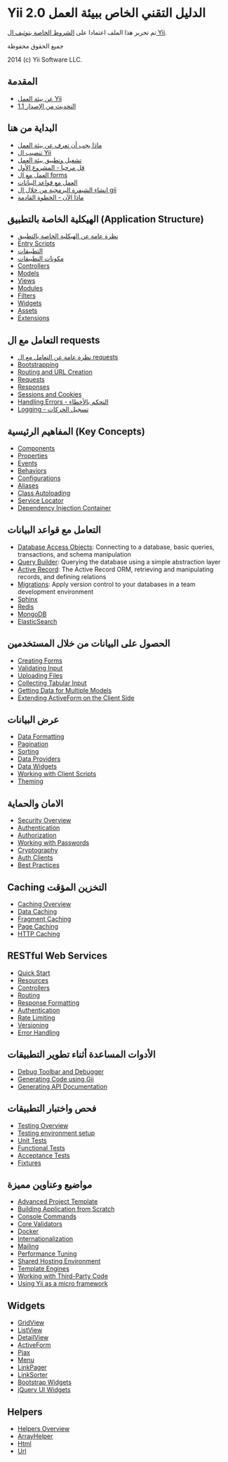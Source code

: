  Yii 2.0 الدليل التقني الخاص ببيئة العمل
===============================

تم تحرير هذا الملف اعتمادا على [الشروط الخاصة بتوثيف ال Yii](http://www.yiiframework.com/doc/terms/).

جميع الحقوق محفوظة

2014 (c) Yii Software LLC.


المقدمة
------------

* [عن بيئة العمل Yii](intro-yii.md)
* [التحديث من الإصدار 1.1](../guide/intro-upgrade-from-v1.md)


البداية من هنا
---------------

* [ماذا يجب أن تعرف عن بيئة العمل](start-prerequisites.md)
* [تنصيب ال Yii](start-installation.md)
* [تشغيل وتطبيق بيئة العمل](start-workflow.md)
* [قل مرحبا - المشروع الأول](start-hello.md)
* [العمل مع ال forms](start-forms.md)
* [العمل مع قواعد البيانات](start-databases.md)
* [إنشاء الشيفرة البرمجية من خلال ال gii](start-gii.md)
* [ماذا الآن - الخطوة القادمة](start-looking-ahead.md)


الهيكلية الخاصة بالتطبيق (Application Structure)
---------------------

* [نظرة عامة عن الهيكلية الخاصة بالتطبيق](structure-overview.md)
* [Entry Scripts](structure-entry-scripts.md)
* [التطبيقات](structure-applications.md)
* [مكونات التطبيقات](structure-application-components.md)
* [Controllers](structure-controllers.md)
* [Models](structure-models.md)
* [Views](structure-views.md)
* [Modules](structure-modules.md)
* [Filters](structure-filters.md)
* [Widgets](structure-widgets.md)
* [Assets](structure-assets.md)
* [Extensions](structure-extensions.md)


التعامل مع ال requests
-----------------

* [نظرة عامة عن التعامل مع ال requests](runtime-overview.md)
* [Bootstrapping](runtime-bootstrapping.md)
* [Routing and URL Creation](runtime-routing.md)
* [Requests](runtime-requests.md)
* [Responses](runtime-responses.md)
* [Sessions and Cookies](runtime-sessions-cookies.md)
* [Handling Errors - التحكم بالأخطاء](runtime-handling-errors.md)
* [Logging - تسجيل الحركات](runtime-logging.md)


المفاهيم الرئيسية (Key Concepts)
------------

* [Components](concept-components.md)
* [Properties](concept-properties.md)
* [Events](concept-events.md)
* [Behaviors](concept-behaviors.md)
* [Configurations](concept-configurations.md)
* [Aliases](concept-aliases.md)
* [Class Autoloading](concept-autoloading.md)
* [Service Locator](concept-service-locator.md)
* [Dependency Injection Container](concept-di-container.md)


التعامل مع قواعد البيانات
----------------------

* [Database Access Objects](db-dao.md): Connecting to a database, basic queries, transactions, and schema manipulation
* [Query Builder](db-query-builder.md): Querying the database using a simple abstraction layer
* [Active Record](db-active-record.md): The Active Record ORM, retrieving and manipulating records, and defining relations
* [Migrations](db-migrations.md): Apply version control to your databases in a team development environment
* [Sphinx](https://www.yiiframework.com/extension/yiisoft/yii2-sphinx/doc/guide)
* [Redis](https://www.yiiframework.com/extension/yiisoft/yii2-redis/doc/guide)
* [MongoDB](https://www.yiiframework.com/extension/yiisoft/yii2-mongodb/doc/guide)
* [ElasticSearch](https://www.yiiframework.com/extension/yiisoft/yii2-elasticsearch/doc/guide)


الحصول على البيانات من خلال المستخدمين
-----------------------

* [Creating Forms](input-forms.md)
* [Validating Input](input-validation.md)
* [Uploading Files](input-file-upload.md)
* [Collecting Tabular Input](input-tabular-input.md)
* [Getting Data for Multiple Models](input-multiple-models.md)
* [Extending ActiveForm on the Client Side](input-form-javascript.md)


عرض البيانات
---------------

* [Data Formatting](output-formatting.md)
* [Pagination](output-pagination.md)
* [Sorting](output-sorting.md)
* [Data Providers](output-data-providers.md)
* [Data Widgets](output-data-widgets.md)
* [Working with Client Scripts](output-client-scripts.md)
* [Theming](output-theming.md)


الامان والحماية
--------

* [Security Overview](security-overview.md)
* [Authentication](security-authentication.md)
* [Authorization](security-authorization.md)
* [Working with Passwords](security-passwords.md)
* [Cryptography](security-cryptography.md)
* [Auth Clients](https://www.yiiframework.com/extension/yiisoft/yii2-authclient/doc/guide)
* [Best Practices](security-best-practices.md)


Caching التخزين المؤقت
-------

* [Caching Overview](caching-overview.md)
* [Data Caching](caching-data.md)
* [Fragment Caching](caching-fragment.md)
* [Page Caching](caching-page.md)
* [HTTP Caching](caching-http.md)


RESTful Web Services
--------------------

* [Quick Start](rest-quick-start.md)
* [Resources](rest-resources.md)
* [Controllers](rest-controllers.md)
* [Routing](rest-routing.md)
* [Response Formatting](rest-response-formatting.md)
* [Authentication](rest-authentication.md)
* [Rate Limiting](rest-rate-limiting.md)
* [Versioning](rest-versioning.md)
* [Error Handling](rest-error-handling.md)


الأدوات المساعدة أثناء تطوير التطبيقات
-----------------

* [Debug Toolbar and Debugger](https://www.yiiframework.com/extension/yiisoft/yii2-debug/doc/guide)
* [Generating Code using Gii](https://www.yiiframework.com/extension/yiisoft/yii2-gii/doc/guide)
* [Generating API Documentation](https://www.yiiframework.com/extension/yiisoft/yii2-apidoc)


فحص واختبار التطبيقات
-------

* [Testing Overview](test-overview.md)
* [Testing environment setup](test-environment-setup.md)
* [Unit Tests](test-unit.md)
* [Functional Tests](test-functional.md)
* [Acceptance Tests](test-acceptance.md)
* [Fixtures](test-fixtures.md)


مواضيع وعناوين مميزة
--------------

* [Advanced Project Template](https://www.yiiframework.com/extension/yiisoft/yii2-app-advanced/doc/guide)
* [Building Application from Scratch](tutorial-start-from-scratch.md)
* [Console Commands](tutorial-console.md)
* [Core Validators](tutorial-core-validators.md)
* [Docker](tutorial-docker.md)
* [Internationalization](tutorial-i18n.md)
* [Mailing](tutorial-mailing.md)
* [Performance Tuning](tutorial-performance-tuning.md)
* [Shared Hosting Environment](tutorial-shared-hosting.md)
* [Template Engines](tutorial-template-engines.md)
* [Working with Third-Party Code](tutorial-yii-integration.md)
* [Using Yii as a micro framework](tutorial-yii-as-micro-framework.md)


Widgets
-------

* [GridView](https://www.yiiframework.com/doc-2.0/yii-grid-gridview.html)
* [ListView](https://www.yiiframework.com/doc-2.0/yii-widgets-listview.html)
* [DetailView](https://www.yiiframework.com/doc-2.0/yii-widgets-detailview.html)
* [ActiveForm](https://www.yiiframework.com/doc-2.0/guide-input-forms.html#activerecord-based-forms-activeform)
* [Pjax](https://www.yiiframework.com/doc-2.0/yii-widgets-pjax.html)
* [Menu](https://www.yiiframework.com/doc-2.0/yii-widgets-menu.html)
* [LinkPager](https://www.yiiframework.com/doc-2.0/yii-widgets-linkpager.html)
* [LinkSorter](https://www.yiiframework.com/doc-2.0/yii-widgets-linksorter.html)
* [Bootstrap Widgets](https://www.yiiframework.com/extension/yiisoft/yii2-bootstrap/doc/guide)
* [jQuery UI Widgets](https://www.yiiframework.com/extension/yiisoft/yii2-jui/doc/guide)


Helpers
-------

* [Helpers Overview](helper-overview.md)
* [ArrayHelper](helper-array.md)
* [Html](helper-html.md)
* [Url](helper-url.md)

